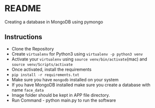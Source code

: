 # README

Creating a database in MongoDB using pymongo

## Instructions

- Clone the Repository
- Create `virtualenv` for Python3 using `virtualenv -p python3 venv`
- Activate your `virtualenv` using `source venv/bin/activate`(mac) and `source venv/Scripts/activate`
- Once activated, install the requirements
- `pip install -r requirements.txt`
- Make sure you have `mongodb` installed on your system
- If you have MongoDB installed make sure you create a database with name `face_data`
- Image folder should be kept in APP file directory.
- Run Command - python main.py to run the software
